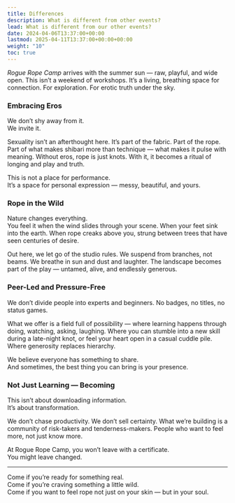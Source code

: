 ```yaml
---
title: Differences
description: What is different from other events?
lead: What is different from our other events?
date: 2024-04-06T13:37:00+00:00
lastmod: 2025-04-11T13:37:00+00:00+00:00
weight: "10"
toc: true
---
```


_Rogue Rope Camp_ arrives with the summer sun — raw, playful, and wide open. This isn’t a weekend of workshops. It’s a living, breathing space for connection. For exploration. For erotic truth under the sky.

### Embracing Eros

We don’t shy away from it.  
We invite it.

Sexuality isn’t an afterthought here. It’s part of the fabric. Part of the rope. Part of what makes shibari more than technique — what makes it pulse with meaning. Without eros, rope is just knots. With it, it becomes a ritual of longing and play and truth.

This is not a place for performance.  
It’s a space for personal expression — messy, beautiful, and yours.

### Rope in the Wild

Nature changes everything.  
You feel it when the wind slides through your scene. When your feet sink into the earth. When rope creaks above you, strung between trees that have seen centuries of desire.

Out here, we let go of the studio rules. We suspend from branches, not beams. We breathe in sun and dust and laughter. The landscape becomes part of the play — untamed, alive, and endlessly generous.

### Peer-Led and Pressure-Free

We don’t divide people into experts and beginners. No badges, no titles, no status games.

What we offer is a field full of possibility — where learning happens through doing, watching, asking, laughing. Where you can stumble into a new skill during a late-night knot, or feel your heart open in a casual cuddle pile. Where generosity replaces hierarchy.

We believe everyone has something to share.  
And sometimes, the best thing you can bring is your presence.

### Not Just Learning — Becoming

This isn’t about downloading information.  
It’s about transformation.

We don’t chase productivity. We don’t sell certainty. What we’re building is a community of risk-takers and tenderness-makers. People who want to feel more, not just know more.

At Rogue Rope Camp, you won’t leave with a certificate.  
You might leave changed.

---

Come if you’re ready for something real.  
Come if you’re craving something a little wild.  
Come if you want to feel rope not just on your skin — but in your soul.